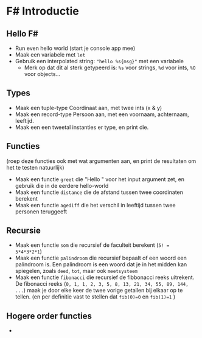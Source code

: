 ﻿# F# Introductie

## Hello F#

* Run even hello world (start je console app mee)
* Maak een variabele met ```let```
* Gebruik een interpolated string: ```"hello %s{msg}"``` met een variabele
  * Merk op dat dit al sterk getypeerd is: ```%s``` voor strings, ```%d``` voor ints, ```%O``` voor objects...

## Types

* Maak een tuple-type Coordinaat aan, met twee ints (x & y)
* Maak een record-type Persoon aan, met een voornaam, achternaam, leeftijd.
* Maak een een tweetal instanties er type, en print die.

## Functies
(roep deze functies ook met wat argumenten aan, en print de resultaten om het te testen natuurlijk)

* Maak een functie ```greet``` die "Hello " voor het input argument zet, en gebruik die in de eerdere hello-world
* Maak een functie ```distance``` die de afstand tussen twee coordinaten berekent
* Maak een functie ```agediff``` die het verschil in leeftijd tussen twee personen teruggeeft

## Recursie

* Maak een functie ```som``` die recursief de faculteit berekent (```5! = 5*4*3*2*1```)
* Maak een functie ```palindroom``` die recursief bepaalt of een woord een palindroom is.
  Een palindroom is een woord dat je in het midden kan spiegelen, zoals ```deed```, ```tot```, maar ook ```meetsysteem```
* Maak een functie ```fibonacci``` die recursief de fibbonacci reeks uitrekent.
  De fibonacci reeks (```0, 1, 1, 2, 3, 5, 8, 13, 21, 34, 55, 89, 144, ...```) maak je door elke keer de twee vorige getallen
  bij elkaar op te tellen. (en per definitie vast te stellen dat ```fib(0)=0``` en ```fib(1)=1``` )

## Hogere order functies

*